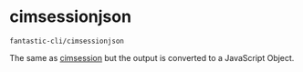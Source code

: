 # cimsessionjson

`fantastic-cli/cimsessionjson`

The same as [cimsession](cimsession.md) but the output is converted to a JavaScript Object.